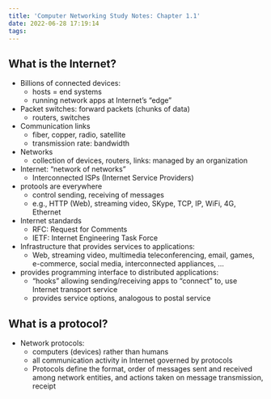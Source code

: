 ```yaml
---
title: 'Computer Networking Study Notes: Chapter 1.1'
date: 2022-06-28 17:19:14
tags:
---
```


## What is the Internet?
* Billions of connected devices:
	* hosts = end systems
	* running network apps at Internet’s “edge”
* Packet switches: forward packets (chunks of data)
	* routers, switches
* Communication links
	* fiber, copper, radio, satellite
	* transmission rate: bandwidth
* Networks
	* collection of devices, routers, links: managed by an organization
* Internet: “network of networks”
	* Interconnected ISPs (Internet Service Providers)
* protools are everywhere
	* control sending, receiving of messages
	* e.g., HTTP (Web), streaming video, SKype, TCP, IP, WiFi, 4G, Ethernet
* Internet standards
	* RFC: Request for Comments
	* IETF: Internet Engineering Task Force
* Infrastructure that provides services to applications:
	* Web, streaming video, multimedia teleconferencing, email, games, e-commerce, social media, interconnected appliances, …
* provides programming interface to distributed applications:
	* “hooks” allowing sending/receiving apps to “connect” to, use Internet transport service
	* provides service options, analogous to postal service

## What is a protocol?
* Network protocols:
	* computers (devices) rather than humans
	* all communication activity in Internet governed by protocols
	* Protocols define the format, order of messages sent and received among network entities, and actions taken on message transmission, receipt